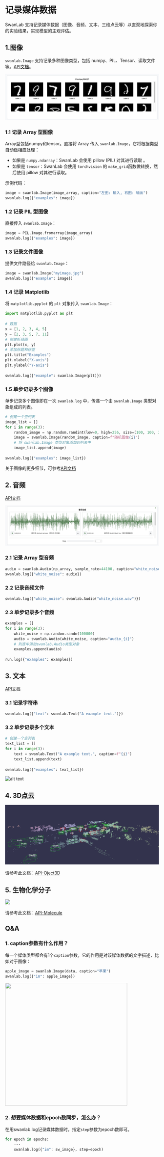# 记录媒体数据

SwanLab 支持记录媒体数据（图像、音频、文本、三维点云等）以直观地探索你的实验结果，实现模型的主观评估。

## 1.图像

`swanlab.Image` 支持记录多种图像类型，包括 numpy、PIL、Tensor、读取文件等。[API文档](/api/py-Image)。

![](/assets/media-image-1.jpg)

### 1.1 记录 Array 型图像

Array型包括numpy和tensor。直接将 Array 传入 `swanlab.Image`，它将根据类型自动做相应处理：

- 如果是 `numpy.ndarray`：SwanLab 会使用 pillow (PIL) 对其进行读取 。
- 如果是 `tensor`：SwanLab 会使用 `torchvision` 的 `make_grid`函数做转换，然后使用 pillow 对其进行读取。

示例代码：

```python
image = swanlab.Image(image_array, caption="左图: 输入, 右图: 输出")
swanlab.log({"examples": image})
```

### 1.2 记录 PIL 型图像

直接传入 `swanlab.Image`：

```python
image = PIL.Image.fromarray(image_array)
swanlab.log({"examples": image})
```

### 1.3 记录文件图像

提供文件路径给 `swanlab.Image`：

```python
image = swanlab.Image("myimage.jpg")
swanlab.log({"example": image})
```

### 1.4 记录 Matplotlib

将 `matplotlib.pyplot` 的 `plt` 对象传入 `swanlab.Image`：

```python
import matplotlib.pyplot as plt

# 数据
x = [1, 2, 3, 4, 5]
y = [2, 3, 5, 7, 11]
# 创建折线图
plt.plot(x, y)
# 添加标题和标签
plt.title("Examples")
plt.xlabel("X-axis")
plt.ylabel("Y-axis")

swanlab.log({"example": swanlab.Image(plt)})
```

### 1.5 单步记录多个图像

单步记录多个图像即在一次 `swanlab.log` 中，传递一个由 `swanlab.Image` 类型对象组成的列表。

```python
# 创建一个空列表
image_list = []
for i in range(3):
    random_image = np.random.randint(low=0, high=256, size=(100, 100, 3))
    image = swanlab.Image(random_image, caption=f"随机图像{i}")
    # 将 swanlab.Image 类型对象添加到列表中
    image_list.append(image)

swanlab.log({"examples": image_list})
```

关于图像的更多细节，可参考[API文档](/api/py-Image)

## 2. 音频

[API文档](/api/py-Audio)

![](/assets/media-audio-1.jpg)

### 2.1 记录 Array 型音频

```python
audio = swanlab.Audio(np_array, sample_rate=44100, caption="white_noise")
swanlab.log({"white_noise": audio})
```

### 2.2 记录音频文件

```python
swanlab.log({"white_noise": swanlab.Audio("white_noise.wav")})
```

### 2.3 单步记录多个音频

```python
examples = []
for i in range(3):
    white_noise = np.random.randn(100000)
    audio = swanlab.Audio(white_noise, caption="audio_{i}")
    # 列表中添加swanlab.Audio类型对象
    examples.append(audio)

run.log({"examples": examples})
```

## 3. 文本

[API文档](/api/py-Text)

### 3.1 记录字符串

```python
swanlab.log({"text": swanlab.Text("A example text.")})
```

### 3.2 单步记录多个文本

```python
# 创建一个空列表
text_list = []
for i in range(3):
    text = swanlab.Text("A example text.", caption=f"{i}")
    text_list.append(text)

swanlab.log({"examples": text_list})
```

![alt text](/assets/log-media-text.png)

## 4. 3D点云

![](/zh/api/py-object3d/demo.png)

请参考此文档：[API-Oject3D](/api/py-object3d)

## 5. 生物化学分子

![](/assets/molecule.gif)

请参考此文档：[API-Molecule](/api/py-molecule)


## Q&A

### 1. caption参数有什么作用？

每一个媒体类型都会有1个`caption`参数，它的作用是对该媒体数据的文字描述，比如对于图像：

```python
apple_image = swanlab.Image(data, caption="苹果")
swanlab.log({"im": apple_image})
```
<img src="/assets/log-media-image.png" width=400, height=400>


### 2. 想要媒体数据和epoch数同步，怎么办？

在用swanlab.log记录媒体数据时，指定`step`参数为epoch数即可。

```python
for epoch in epochs:
    ···
    swanlab.log({"im": sw_image}, step=epoch)
```